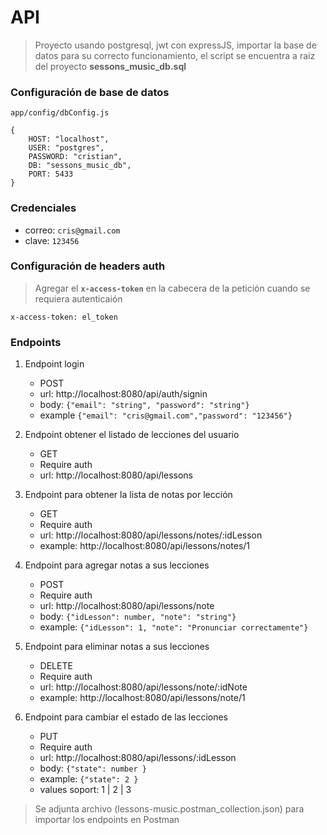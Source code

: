 # API

> Proyecto usando postgresql, jwt con expressJS, importar la base de datos para su correcto funcionamiento, el script se encuentra a raiz del proyecto **sessons_music_db.sql**

### Configuración de base de datos

``app/config/dbConfig.js``

``` 
{
    HOST: "localhost",
    USER: "postgres",
    PASSWORD: "cristian",
    DB: "sessons_music_db",
    PORT: 5433
}
```

### Credenciales

* correo: ``cris@gmail.com``
* clave: ``123456``

### Configuración de headers auth

> Agregar el **`x-access-token`** en la cabecera de la petición cuando se requiera autenticaión

``` 
x-access-token: el_token
```

### Endpoints

1. Endpoint login
    - POST
    - url: http://localhost:8080/api/auth/signin
    - body: ``` {"email": "string", "password": "string"} ```
    - example ```{"email": "cris@gmail.com","password": "123456"}```
2.  Endpoint obtener el listado de lecciones del usuario
    - GET
    - Require auth
    - url: http://localhost:8080/api/lessons

3.  Endpoint para obtener la lista de notas por lección
    - GET
    - Require auth
    - url: http://localhost:8080/api/lessons/notes/:idLesson
    - example: http://localhost:8080/api/lessons/notes/1

4. Endpoint para agregar notas a sus lecciones
    - POST
    - Require auth
    - url: http://localhost:8080/api/lessons/note
    - body: ``` {"idLesson": number, "note": "string"} ```
    - example: ``` {"idLesson": 1, "note": "Pronunciar correctamente"} ```

5. Endpoint para eliminar notas a sus lecciones
    - DELETE
    - Require auth
    - url: http://localhost:8080/api/lessons/note/:idNote
    - example: http://localhost:8080/api/lessons/note/1

5. Endpoint para cambiar el estado de las lecciones
    - PUT
    - Require auth
    - url: http://localhost:8080/api/lessons/:idLesson
    - body: ``` {"state": number } ```
    - example: ``` {"state": 2 } ```
    - values soport: 1 | 2 | 3


> Se adjunta archivo (lessons-music.postman_collection.json) para importar los endpoints en Postman

    
